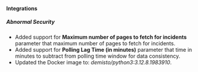
#### Integrations

##### Abnormal Security

- Added support for **Maximum number of pages to fetch for incidents** parameter that maximum number of pages to fetch for incidents.
- Added support for **Polling Lag Time (in minutes)** parameter that time in minutes to subtract from polling time window for data consistency.
- Updated the Docker image to: *demisto/python3:3.12.8.1983910*.